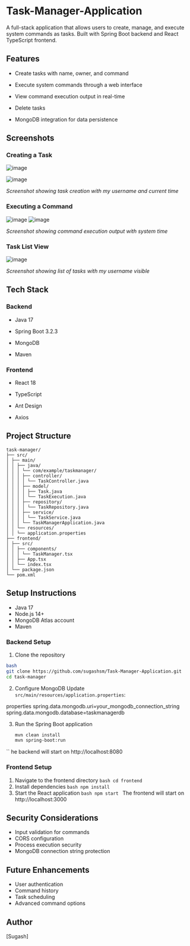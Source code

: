 # Task-Manager-Application
A full-stack application that allows users to create, manage, and execute system commands as tasks. Built with Spring Boot backend and React TypeScript frontend.


## Features
- Create tasks with name, owner, and command

- Execute system commands through a web interface

- View command execution output in real-time

- Delete tasks

- MongoDB integration for data persistence



## Screenshots



### Creating a Task

![image](https://github.com/user-attachments/assets/ad775a2f-94e5-41e6-b9bf-b1b3795997fc)

![image](https://github.com/user-attachments/assets/13267b9a-a5a9-489b-9ced-289b5b6b935b)


*Screenshot showing task creation with my username and current time*


### Executing a Command

![image](https://github.com/user-attachments/assets/93ece152-524e-4acf-aa72-ae169ad171a3)
![image](https://github.com/user-attachments/assets/dd1efec2-b65e-42fa-af37-2caa78394705)

*Screenshot showing command execution output with system time*



### Task List View

![image](https://github.com/user-attachments/assets/d4cc22f8-6b4b-45ba-a68b-da379ea986bb)

*Screenshot showing list of tasks with my username visible*

## Tech Stack

### Backend

- Java 17

- Spring Boot 3.2.3

- MongoDB

- Maven

### Frontend

- React 18

- TypeScript

- Ant Design

- Axios


## Project Structure

```
task-manager/
├── src/
│ ├── main/
│ │ ├── java/
│ │ │ └── com/example/taskmanager/
│ │ │ ├── controller/
│ │ │ │ └── TaskController.java
│ │ │ ├── model/
│ │ │ │ ├── Task.java
│ │ │ │ └── TaskExecution.java
│ │ │ ├── repository/
│ │ │ │ └── TaskRepository.java
│ │ │ ├── service/
│ │ │ │ └── TaskService.java
│ │ │ └── TaskManagerApplication.java
│ │ └── resources/
│ │ └── application.properties
├── frontend/
│ ├── src/
│ │ ├── components/
│ │ │ └── TaskManager.tsx
│ │ ├── App.tsx
│ │ └── index.tsx
│ └── package.json
└── pom.xml
```

## Setup Instructions
- Java 17
- Node.js 14+
- MongoDB Atlas account
- Maven

### Backend Setup

1. Clone the repository

```bash
bash
git clone https://github.com/sugashsm/Task-Manager-Application.git
cd task-manager
```
2. Configure MongoDB
Update `src/main/resources/application.properties`:

properties
spring.data.mongodb.uri=your_mongodb_connection_string
spring.data.mongodb.database=taskmanagerdb

3. Run the Spring Boot application
   ```bash
   mvn clean install
   mvn spring-boot:run
``
he backend will start on http://localhost:8080

### Frontend Setup

1. Navigate to the frontend directory
``bash
cd frontend
``
2. Install dependencies
``bash
npm install
``
3. Start the React application
``bash
npm start
``
The frontend will start on http://localhost:3000

## Security Considerations
- Input validation for commands
- CORS configuration
- Process execution security
- MongoDB connection string protection

## Future Enhancements
- User authentication
- Command history
- Task scheduling
- Advanced command options

## Author
[Sugash]
